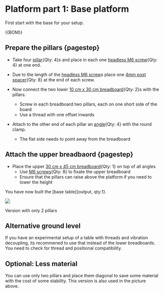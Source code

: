 # Platform part 1: Base platform

First start with the base for your setup.

{{BOM}}

 
## Prepare the pillars {pagestep}

- Take four [pillar](framework.yml#RS25/M){Qty: 4}s and place in each one [headless M6 screw](framework.yml#SS6MS20){Qty: 4} at one end.

- Due to the length of the [headless M6 screw](framework.yml#SS6MS20)s place one [4mm post spacer](framework.yml#RS4M){Qty: 8} at the end of each screw.

- Now connect the two lower [10 cm x 30 cm breadboard](framework.yml#MB1030_M){Qty: 2}s with the pillars.
    - Screw in each breadboard two pillars, each on one short side of the board
    - Use a thread with one  offset inwards

- Attach to the other end of each pillar an [angle](framework.yml#C1515_M){Qty: 4} with the round clamp.
    - The flat side needs to point away from the breadboard


## Attach the upper breadbaord {pagestep}

- Place the upper [30 cm x 45 cm breadboard](framework.yml#MB3045_M){Qty: 1} on top of all angles
   - Use [M6 screws](screws.yml#m6_screws){Qty: 8} to fixate the upper breadboard
   - Ensure that the pillars can raise above the platform if you need to lower the height

You have now built the [base table]{output, qty:1}. 


![](images/stuetze.png)

Version with only 2 pillars




## Alternative ground level

If you have an experimental setup of a table with threads and vibration decoupling, its recommened to use that instead of the lower breadboards. You need to check for thread and positional compatibility. 


## Optional: Less material

You can use only two pillars and place them diagonal to save some material with the cost of some stability.
This version is also used in the picture above.

